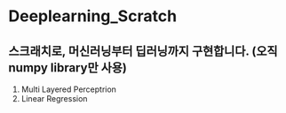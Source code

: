 # Deeplearning_Scratch


## 스크래치로, 머신러닝부터 딥러닝까지 구현합니다. (오직 numpy library만 사용)

1. Multi Layered Perceptrion
2. Linear Regression
